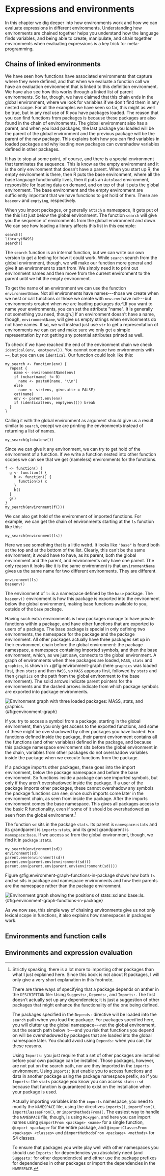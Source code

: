 # Expressions and environments

In this chapter we dig deeper into how environments work and how we can evaluate expressions in different environments. Understanding how environments are chained together helps you understand how the language finds variables, and being able to create, manipulate, and chain together environments when evaluating expressions is a key trick for meta-programming.

## Chains of linked environments

We have seen how functions have associated environments that capture where they were defined, and that when we evaluate a function call we have an evaluation environment that is linked to this definition environment. We have also see how this works through a linked list of parent environments. So far, though, we have claimed that this chain ends in the global environment, where we look for variables if we don't find them in any nested scope. For all the examples we have seen so far, this might as well be true, but in any real use of R you have packages loaded. The reason that you can find functions from packages is because these packages are also found in the chain of environments. The global environment also has a parent, and when you load packages, the last package you loaded will be the parent of the global environment and the previous package will be the parent of the new package. This explains both how you can find variables in loaded packages and why loading new packages can overshadow variables defined in other packages.

It has to stop at some point, of course, and there is a special environment that terminates the sequence. This is know as the empty environment and it is the only environment that doesn't have a parent. When you start up R, the empty environment is there, then R puts the base environment, where all the base language functionality lives, then it puts an `Autoload` environment, responsible for loading data on demand, and on top of that it puts the global environment. The base environment and the empty environment are sufficiently important that we have functions to get hold of them. These are `baseenv` and `emptying`, respectively.

When you import packages, or generally `attach` a namespace, it gets put of the this list just below the global environment. The function `search` will give you the sequence of environments from the global environment and down. We can see how loading a library affects this list in this example:

```{r}
search()
library(MASS)
search()
```

The `search` function is an internal function, but we can write our own version to get a feeling for how it could work. While `search` search from the global environment, though, we will make our function more general and give it an environment to start from. We simply need it to print out environment names and then move from the current environment to the parent until we hit the empty environment. 

To get the name of an environment we can use the function `environmentName`. Not all environments have names---those we create when we nest or call functions or those we create with `new.env` have not---but environments created when we are loading packages do.^[If you want to name your environments, you can set the attribute "name". It is generally not something you need, though.] If an environment doesn't have a name, though, `environmentName`, will give us empty strings when environments do not have names. If so, we will instead just use `str` to get a representation of environments we can `cat` and make sure we only get a simple representation by not getting any potential attributes printed as well.

To check if we have reached the end of the environment chain we check `identical(env, emptyenv())`. You cannot compare two environments with `==`, but you can use `identical`. Our function could look like this:

```{r}
my_search <- function(env) {
  repeat {
    name <- environmentName(env)
    if (nchar(name) != 0) 
      name <- paste0(name, "\\n")
    else
      name <- str(env, give.attr = FALSE)
    cat(name)
    env <- parent.env(env)
    if (identical(env, emptyenv())) break
  }
}
```

Calling it with the global environment as argument should give us a result similar to `search`, except we are printing the environments instead of returning a list of names.

```{r}
my_search(globalenv())
```

Since we can give it any environment, we can try to get hold of the environment of a function. If we write a function nested into other function scopes we can see that we get (nameless) environments for the functions.

```{r}
f <- function() {
  g <- function() {
    h <- function() {
      function(x) x
    }
    h()
  }
  g()
}
my_search(environment(f()))
```

We can also get hold of the environment of imported functions. For example, we can get the chain of environments starting at the `ls` function like this:

```{r}
my_search(environment(ls))
```

Here we see something that is a little weird. It looks like `"base"` is found both at the top and at the bottom of the list. Clearly, this can't be the same environment; it would have to have, as its parent, both the global environment and the parent, and environments only have one parent. The only reason it looks like it is the same environment is that `environmentName` gives us the same name for two different environments. They are different.

```{r}
environment(ls)
baseenv()
```

The environment of `ls` is a namespace defined by the `base` package. The `baseenv()` environment is how this package is exported into the environment below the global environment, making base functions available to you, outside of the `base` package. 

Having such extra environments is how packages manage to have private functions within a package, and have other functions that are exported to users of a package. The base package is special in only defining two environments, the namespace for the package and the package environment. All other packages actually have three packages set up in their environment chain before the global environment: the package namespace, a namespace containing imported symbols, and then the base environment, which, as we just saw, connects to the global environment. A graph of environments when three packages are loaded, `MASS`, `stats` and `graphics`, is shown in +@fig:environment-graph (here `graphics` was loaded first, then `stats` and then `MASS`, so `MASS` appears first, followed by `stats` and then `graphics` on the path from the global environment to the base environment). The solid arrows indicate parent pointers for the environments and the dashed arrows indicate from which package symbols are exported into package environments.

![Environment graph with three loaded packages: `MASS`, `stats`, and `graphics`.](figures/environment-graph){#fig:environment-graph}

If you try to access a symbol from a package, starting in the global environment, then you only get access to the exported functions, and some of these might be overshadowed by other packages you have loaded. For functions defined inside the package, their parent environment contains all the functions (and other variables) defined in the package, and because this package namespace environment sits before the global environment in the chain, variables from other packages do not overshadow variables inside the package when we execute functions from the package.

If a package imports other packages, these goes into the import environment, below the package namespace and before the base environment. So functions inside a package can see imported symbols, but only if they aren't overshadowed inside the package. If a user of the package imports other packages, these cannot overshadow any symbols the package functions can see, since such imports come later in the environment chain, as seen from inside the package. After the imports environment comes the base namespace. This gives all packages access to the basic R functionality, even if some of it should be overshadowed as seen from the global environment.[^depends-vs-imports] 

[^depends-vs-imports]: 

	Strictly speaking, there is a lot more to importing other packages than what I just explained here. Since this book is not about R packages, I will only give a very short explanation in this footnote.

	There are three ways of specifying that a package depends on anther in the `DESCRIPTION` file: Using `Suggests:`, `Depends:`, and `Imports:`. The first doesn't actually set up any dependencies; it is just a suggestion of other packages that might enhance the functionality of the one being defined. 
	
	The packages specified in the `Depends:` directive will be loaded into the `search` path when you load the package. For packages specified here, you will clutter up the global namespace---not the global environment, but the search path below it---and you risk that functions you depend on will be overshadowed by packages that are loaded into the global namespace later. You should avoid using `Depends:` when you can, for these reasons.
	
	Using `Imports:` you just require that a set of other packages are installed before your own package can be installed. Those packages, however, are not put on the search path, nor are they imported in the `imports` environment. Using `Imports:` just enable you to access functions and data in another package using the package namespace prefix, so if you `Imports:` the `stats` package you know you can access `stats::sd` because that function is guaranteed to exist on the installation when your package is used.
	
	Actually importing variables into the `imports` namespace, you need to modify the `NAMESPACE` file, using the directives `imports()`, `importFrom()`, `importClassesFrom()`, or `importMethodsFrom()`. The easiest way to handle the `NAMESPACE` file, though, is using `Roxygen`, and here you can import names using `@importFrom <package> <name>` for a single function, `@import <package>` for the entire package, and `@importClassesFrom <package> <classes>` and `@importMethodsFrom <package> <methods>` for S4 classes.
	
	To ensure that packages you write play well with other namespaces you should use `Imports:` for dependencies you absolutely need (and `Suggests:` for other dependencies) and either use the package prefixes for dependencies in other packages or import the dependencies in the `NAMESPACE`.

The function `sd` sits in the package `stats`. Its parent is `namespace:stats` and its grandparent is `imports:stats`, and its great grandparent is `namespace:base`. If we access `sd` from the global environment, though, we find it in `package:stats`. 

```{r}
my_search(environment(sd))
environment(sd)
parent.env(environment(sd))
parent.env(parent.env(environment(sd)))
parent.env(parent.env(parent.env(environment(sd))))
``` 

Figure @fig:environment-graph-functions-in-package shows how both `ls` and `sd` sits in package and namespace environments and how their parents are the namespace rather than the package environment.

![Environment graph showing the positions of `stats::sd` and `base::ls`.](figures/environment-graph-functions-in-package){#fig:environment-graph-functions-in-package}

As we now see, this simple way of chaining environments give us not only lexical scope in functions, it also explains how namespaces in packages work.

## Environments and function calls



## Environments and expression evaluation

